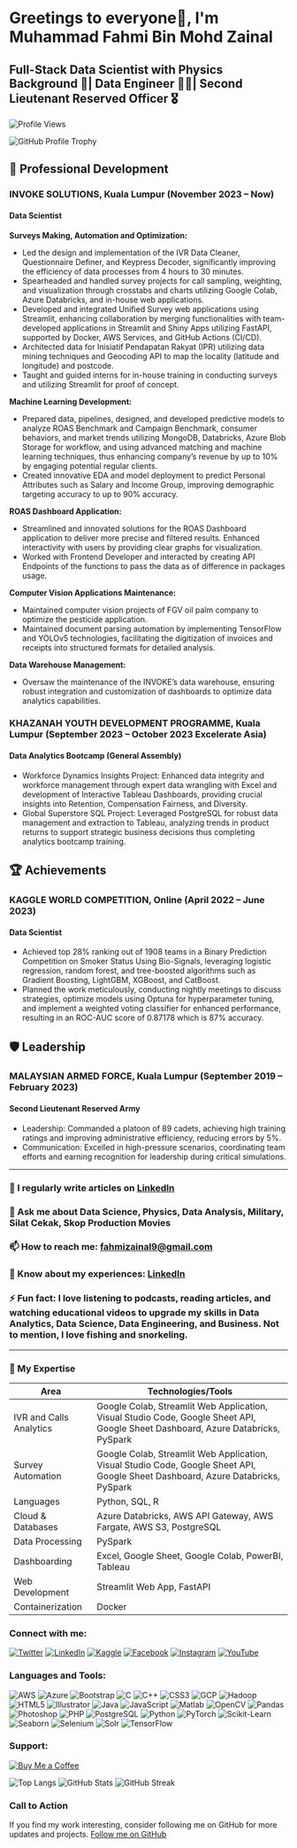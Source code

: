 # Greetings to everyone👋, I'm Muhammad Fahmi Bin Mohd Zainal

## Full-Stack Data Scientist with Physics Background 🚀| Data Engineer 👨‍💻| Second Lieutenant Reserved Officer 🎖

![Profile Views](https://komarev.com/ghpvc/?username=fahmizainal17&label=Profile%20views&color=0e75b6&style=flat)

![GitHub Profile Trophy](https://github-profile-trophy.vercel.app/?username=fahmizainal17)

## 🌱 Professional Development
### INVOKE SOLUTIONS, Kuala Lumpur (November 2023 – Now)
#### Data Scientist
**Surveys Making, Automation and Optimization:**
- Led the design and implementation of the IVR Data Cleaner, Questionnaire Definer, and Keypress Decoder, significantly improving the efficiency of data processes from 4 hours to 30 minutes.
- Spearheaded and handled survey projects for call sampling, weighting, and visualization through crosstabs and charts utilizing Google Colab, Azure Databricks, and in-house web applications.
- Developed and integrated Unified Survey web applications using Streamlit, enhancing collaboration by merging functionalities with team-developed applications in Streamlit and Shiny Apps utilizing FastAPI, supported by Docker, AWS Services, and GitHub Actions (CI/CD).
- Architected data for Inisiatif Pendapatan Rakyat (IPR) utilizing data mining techniques and Geocoding API to map the locality (latitude and longitude) and postcode.
- Taught and guided interns for in-house training in conducting surveys and utilizing Streamlit for proof of concept.

**Machine Learning Development:**
- Prepared data, pipelines, designed, and developed predictive models to analyze ROAS Benchmark and Campaign Benchmark, consumer behaviors, and market trends utilizing MongoDB, Databricks, Azure Blob Storage for workflow, and using advanced matching and machine learning techniques, thus enhancing company’s revenue by up to 10% by engaging potential regular clients.
- Created innovative EDA and model deployment to predict Personal Attributes such as Salary and Income Group, improving demographic targeting accuracy to up to 90% accuracy.

**ROAS Dashboard Application:**
- Streamlined and innovated solutions for the ROAS Dashboard application to deliver more precise and filtered results. Enhanced interactivity with users by providing clear graphs for visualization.
- Worked with Frontend Developer and interacted by creating API Endpoints of the functions to pass the data as of difference in packages usage.

**Computer Vision Applications Maintenance:**
- Maintained computer vision projects of FGV oil palm company to optimize the pesticide application.
- Maintained document parsing automation by implementing TensorFlow and YOLOv5 technologies, facilitating the digitization of invoices and receipts into structured formats for detailed analysis.

**Data Warehouse Management:**
- Oversaw the maintenance of the INVOKE’s data warehouse, ensuring robust integration and customization of dashboards to optimize data analytics capabilities.

### KHAZANAH YOUTH DEVELOPMENT PROGRAMME, Kuala Lumpur (September 2023 – October 2023 Excelerate Asia)
#### Data Analytics Bootcamp (General Assembly)
- Workforce Dynamics Insights Project: Enhanced data integrity and workforce management through expert data wrangling with Excel and development of Interactive Tableau Dashboards, providing crucial insights into Retention, Compensation Fairness, and Diversity.
- Global Superstore SQL Project: Leveraged PostgreSQL for robust data management and extraction to Tableau, analyzing trends in product returns to support strategic business decisions thus completing analytics bootcamp training.

## 🏆 Achievements
### KAGGLE WORLD COMPETITION, Online (April 2022 – June 2023)
#### Data Scientist
- Achieved top 28% ranking out of 1908 teams in a Binary Prediction Competition on Smoker Status Using Bio-Signals, leveraging logistic regression, random forest, and tree-boosted algorithms such as Gradient Boosting, LightGBM, XGBoost, and CatBoost.
- Planned the work meticulously, conducting nightly meetings to discuss strategies, optimize models using Optuna for hyperparameter tuning, and implement a weighted voting classifier for enhanced performance, resulting in an ROC-AUC score of 0.87178 which is 87% accuracy.

## 🛡 Leadership
### MALAYSIAN ARMED FORCE, Kuala Lumpur (September 2019 – February 2023)
#### Second Lieutenant Reserved Army
- Leadership: Commanded a platoon of 89 cadets, achieving high training ratings and improving administrative efficiency, reducing errors by 5%.
- Communication: Excelled in high-pressure scenarios, coordinating team efforts and earning recognition for leadership during critical simulations.

---

### 📝 I regularly write articles on [LinkedIn](https://www.linkedin.com/in/muhammadfahmibinmohdzainal)

### 💬 Ask me about **Data Science, Physics, Data Analysis, Military, Silat Cekak, Skop Production Movies**

### 📫 How to reach me: **[fahmizainal9@gmail.com](mailto:fahmizainal9@gmail.com)**

### 📄 Know about my experiences: [LinkedIn](https://www.linkedin.com/in/muhammadfahmibinmohdzainal)

### ⚡ Fun fact: I love listening to podcasts, reading articles, and watching educational videos to upgrade my skills in Data Analytics, Data Science, Data Engineering, and Business. Not to mention, I love fishing and snorkeling.

---

### 🔐 My Expertise
| Area                      | Technologies/Tools                                                                                                      |
|---------------------------|------------------------------------------------------------------------------------------------------------------------|
| IVR and Calls Analytics   | Google Colab, Streamlit Web Application, Visual Studio Code, Google Sheet API, Google Sheet Dashboard, Azure Databricks, PySpark |
| Survey Automation         | Google Colab, Streamlit Web Application, Visual Studio Code, Google Sheet API, Google Sheet Dashboard, Azure Databricks, PySpark |
| Languages                 | Python, SQL, R                                                                                                         |
| Cloud & Databases         | Azure Databricks, AWS API Gateway, AWS Fargate, AWS S3, PostgreSQL                                                     |
| Data Processing           | PySpark                                                                                                                |
| Dashboarding              | Excel, Google Sheet, Google Colab, PowerBI, Tableau                                                                    |
| Web Development           | Streamlit Web App, FastAPI                                                                                             |
| Containerization          | Docker                                                                                                                 |

### Connect with me:
[![Twitter](https://raw.githubusercontent.com/rahuldkjain/github-profile-readme-generator/master/src/images/icons/Social/twitter.svg)](https://twitter.com/fahmizainal17_) 
[![LinkedIn](https://raw.githubusercontent.com/rahuldkjain/github-profile-readme-generator/master/src/images/icons/Social/linked-in-alt.svg)](https://linkedin.com/in/muhammadfahmibinmohdzainal) 
[![Kaggle](https://raw.githubusercontent.com/rahuldkjain/github-profile-readme-generator/master/src/images/icons/Social/kaggle.svg)](https://kaggle.com/fahmizainal) 
[![Facebook](https://raw.githubusercontent.com/rahuldkjain/github-profile-readme-generator/master/src/images/icons/Social/facebook.svg)](https://fb.com/fahmizainal) 
[![Instagram](https://raw.githubusercontent.com/rahuldkjain/github-profile-readme-generator/master/src/images/icons/Social/instagram.svg)](https://instagram.com/fahmizainal17) 
[![YouTube](https://raw.githubusercontent.com/rahuldkjain/github-profile-readme-generator/master/src/images/icons/Social/youtube.svg)](https://www.youtube.com/c/@fahmizainal7695)

### Languages and Tools:
![AWS](https://raw.githubusercontent.com/devicons/devicon/master/icons/amazonwebservices/amazonwebservices-original-wordmark.svg)
![Azure](https://www.vectorlogo.zone/logos/microsoft_azure/microsoft_azure-icon.svg)
![Bootstrap](https://raw.githubusercontent.com/devicons/devicon/master/icons/bootstrap/bootstrap-plain-wordmark.svg)
![C](https://raw.githubusercontent.com/devicons/devicon/master/icons/c/c-original.svg)
![C++](https://raw.githubusercontent.com/devicons/devicon/master/icons/cplusplus/cplusplus-original.svg)
![CSS3](https://raw.githubusercontent.com/devicons/devicon/master/icons/css3/css3-original-wordmark.svg)
![GCP](https://www.vectorlogo.zone/logos/google_cloud/google_cloud-icon.svg)
![Hadoop](https://www.vectorlogo.zone/logos/apache_hadoop/apache_hadoop-icon.svg)
![HTML5](https://raw.githubusercontent.com/devicons/devicon/master/icons/html5/html5-original-wordmark.svg)
![Illustrator](https://www.vectorlogo.zone/logos/adobe_illustrator/adobe_illustrator-icon.svg)
![Java](https://raw.githubusercontent.com/devicons/devicon/master/icons/java/java-original.svg)
![JavaScript](https://raw.githubusercontent.com/devicons/devicon/master/icons/javascript/javascript-original.svg)
![Matlab](https://upload.wikimedia.org/wikipedia/commons/2/21/Matlab_Logo.png)
![OpenCV](https://www.vectorlogo.zone/logos/opencv/opencv-icon.svg)
![Pandas](https://raw.githubusercontent.com/devicons/devicon/2ae2a900d2f041da66e950e4d48052658d850630/icons/pandas/pandas-original.svg)
![Photoshop](https://raw.githubusercontent.com/devicons/devicon/master/icons/photoshop/photoshop-line.svg)
![PHP](https://raw.githubusercontent.com/devicons/devicon/master/icons/php/php-original.svg)
![PostgreSQL](https://raw.githubusercontent.com/devicons/devicon/master/icons/postgresql/postgresql-original-wordmark.svg)
![Python](https://raw.githubusercontent.com/devicons/devicon/master/icons/python/python-original.svg)
![PyTorch](https://www.vectorlogo.zone/logos/pytorch/pytorch-icon.svg)
![Scikit-Learn](https://upload.wikimedia.org/wikipedia/commons/0/05/Scikit_learn_logo_small.svg)
![Seaborn](https://seaborn.pydata.org/_images/logo-mark-lightbg.svg)
![Selenium](https://raw.githubusercontent.com/detain/svg-logos/780f25886640cef088af994181646db2f6b1a3f8/svg/selenium-logo.svg)
![Solr](https://www.vectorlogo.zone/logos/apache_solr/apache_solr-icon.svg)
![TensorFlow](https://www.vectorlogo.zone/logos/tensorflow/tensorflow-icon.svg)

### Support:
[![Buy Me a Coffee](https://cdn.buymeacoffee.com/buttons/v2/default-yellow.png)](https://www.buymeacoffee.com/fahmizaina8)

![Top Langs](https://github-readme-stats.vercel.app/api/top-langs?username=fahmizainal17&show_icons=true&locale=en&layout=compact)
![GitHub Stats](https://github-readme-stats.vercel.app/api?username=fahmizainal17&show_icons=true&locale=en)
![GitHub Streak](https://github-readme-streak-stats.herokuapp.com/?user=fahmizainal17)

### Call to Action
If you find my work interesting, consider following me on GitHub for more updates and projects. [Follow me on GitHub](https://github.com/fahmizainal17)

